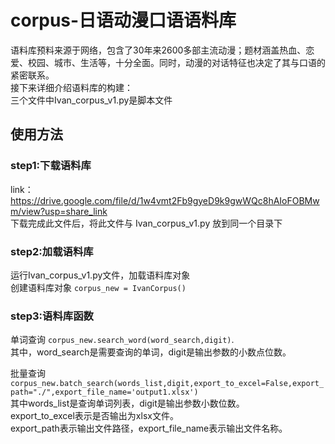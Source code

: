 # corpus-日语动漫口语语料库
语料库预料来源于网络，包含了30年来2600多部主流动漫；题材涵盖热血、恋爱、校园、城市、生活等，十分全面。同时，动漫的对话特征也决定了其与口语的紧密联系。  
接下来详细介绍语料库的构建：  
三个文件中Ivan_corpus_v1.py是脚本文件

## 使用方法
### step1:下载语料库  
link：https://drive.google.com/file/d/1w4vmt2Fb9gyeD9k9gwWQc8hAIoFOBMwm/view?usp=share_link  
下载完成此文件后，将此文件与 Ivan_corpus_v1.py 放到同一个目录下  
  
### step2:加载语料库
运行Ivan_corpus_v1.py文件，加载语料库对象  
创建语料库对象 `corpus_new = IvanCorpus()`  

### step3:语料库函数
单词查询 `corpus_new.search_word(word_search,digit)`.  
其中，word_search是需要查询的单词，digit是输出参数的小数点位数。
  

批量查询 `corpus_new.batch_search(words_list,digit,export_to_excel=False,export_path="./",export_file_name='output1.xlsx')`  
其中words_list是查询单词列表，digit是输出参数小数位数。  
export_to_excel表示是否输出为xlsx文件。  
export_path表示输出文件路径，export_file_name表示输出文件名称。  
